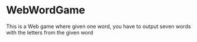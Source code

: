 # WebWordGame
This is a Web game where given one word, you have to output seven words with the letters from the given word
